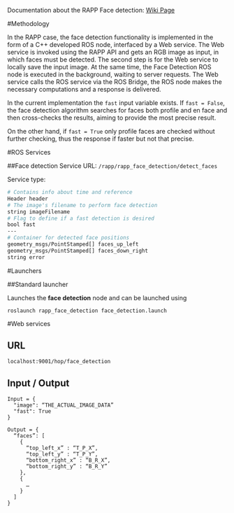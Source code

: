 Documentation about the RAPP Face detection: [Wiki Page](https://github.com/rapp-project/rapp-platform/wiki/RAPP-Face-Detection)

#Methodology

In the RAPP case, the face detection functionality is implemented in the form of a C++ developed ROS node, interfaced by a Web service. The Web service is invoked using the RAPP API and gets an RGB image as input, in which faces must be detected. The second step is for the Web service to locally save the input image. At the same time, the Face Detection ROS node is executed in the background, waiting to server requests. The Web service calls the ROS service via the ROS Bridge, the ROS node makes the necessary computations and a response is delivered.

In the current implementation the ```fast``` input variable exists. If ```fast = False```, the face detection algorithm searches for faces both profile and en face and then cross-checks the results, aiming to provide the most precise result.

On the other hand, if ```fast = True``` only profile faces are checked without further checking, thus the response if faster but not that precise.

#ROS Services

##Face detection 
Service URL: ```/rapp/rapp_face_detection/detect_faces```

Service type:
```bash
# Contains info about time and reference
Header header
# The image's filename to perform face detection
string imageFilename
# Flag to define if a fast detection is desired
bool fast
---
# Container for detected face positions
geometry_msgs/PointStamped[] faces_up_left
geometry_msgs/PointStamped[] faces_down_right
string error
``` 

#Launchers

##Standard launcher

Launches the **face detection** node and can be launched using
```
roslaunch rapp_face_detection face_detection.launch
```

#Web services

## URL
```localhost:9001/hop/face_detection ```

## Input / Output

```
Input = {
  "image": “THE_ACTUAL_IMAGE_DATA”
  "fast": True
}
```
```
Output = {
  “faces”: [
    {
      “top_left_x” : “T_P_X”,
      “top_left_y” : “T_P_Y”,
      “bottom_right_x” : “B_R_X”,
      “bottom_right_y” : “B_R_Y”
    },
    {
      …
    }
  ]
}
```
